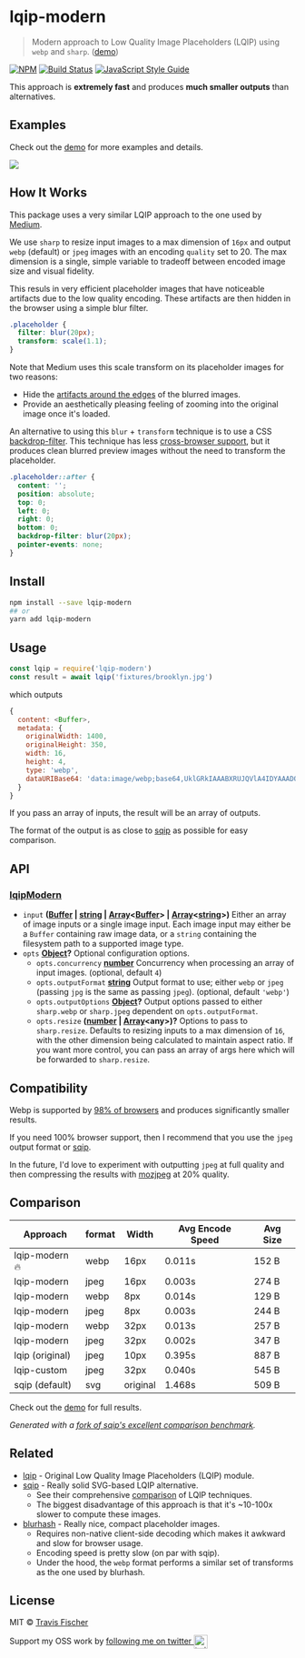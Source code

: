 # lqip-modern

> Modern approach to Low Quality Image Placeholders (LQIP) using `webp` and `sharp`. ([demo](https://transitive-bullshit.github.io/lqip-modern/))

[![NPM](https://img.shields.io/npm/v/lqip-modern.svg)](https://www.npmjs.com/package/lqip-modern) [![Build Status](https://travis-ci.com/transitive-bullshit/lqip-modern.svg?branch=master)](https://travis-ci.com/transitive-bullshit/lqip-modern) [![JavaScript Style Guide](https://img.shields.io/badge/code_style-standard-brightgreen.svg)](https://standardjs.com)

This approach is **extremely fast** and produces **much smaller outputs** than alternatives.

## Examples

Check out the [demo](https://transitive-bullshit.github.io/lqip-modern/) for more examples and details.

[![](https://raw.githubusercontent.com/transitive-bullshit/lqip-modern/master/preview.jpg)](https://transitive-bullshit.github.io/lqip-modern/)

## How It Works

This package uses a very similar LQIP approach to the one used by [Medium](https://medium.com/).

We use `sharp` to resize input images to a max dimension of `16px` and output `webp` (default) or `jpeg` images with an encoding `quality` set to 20. The max dimension is a single, simple variable to tradeoff between encoded image size and visual fidelity.

This resuls in very efficient placeholder images that have noticeable artifacts due to the low quality encoding. These artifacts are then hidden in the browser using a simple blur filter.

```css
.placeholder {
  filter: blur(20px);
  transform: scale(1.1);
}
```

Note that Medium uses this scale transform on its placeholder images for two reasons:

- Hide the [artifacts around the edges](http://volkerotto.net/2014/07/03/css-background-image-blur-without-blury-edges/) of the blurred images.
- Provide an aesthetically pleasing feeling of zooming into the original image once it's loaded.

An alternative to using this `blur` + `transform` technique is to use a CSS [backdrop-filter](https://css-tricks.com/almanac/properties/b/backdrop-filter/). This technique has less [cross-browser support](https://caniuse.com/#search=backdrop-filter), but it produces clean blurred preview images without the need to transform the placeholder.

```css
.placeholder::after {
  content: '';
  position: absolute;
  top: 0;
  left: 0;
  right: 0;
  bottom: 0;
  backdrop-filter: blur(20px);
  pointer-events: none;
}
```

## Install

```bash
npm install --save lqip-modern
## or
yarn add lqip-modern
```

## Usage

```js
const lqip = require('lqip-modern')
const result = await lqip('fixtures/brooklyn.jpg')
```

which outputs

```js
{
  content: <Buffer>,
  metadata: {
    originalWidth: 1400,
    originalHeight: 350,
    width: 16,
    height: 4,
    type: 'webp',
    dataURIBase64: 'data:image/webp;base64,UklGRkIAAABXRUJQVlA4IDYAAADQAQCdASoQAAQABUB8JYgCdADjazMu8AD+flCYsVr2GH6CLYVog1jhRLpBUIu8UmqhGnoAAAA='
  }
}
```

If you pass an array of inputs, the result will be an array of outputs.

The format of the output is as close to [sqip](https://github.com/axe312ger/sqip) as possible for easy comparison.

## API

<!-- Generated by documentation.js. Update this documentation by updating the source code. -->

### [lqipModern](https://git@github.com/transitive-bullshit/lqip-modern/blob/c3e6abe7ccb77416b34d3c5b8cf37c473327ae0d/index.js#L17-L27)

- `input` **([Buffer](https://nodejs.org/api/buffer.html) \| [string](https://developer.mozilla.org/docs/Web/JavaScript/Reference/Global_Objects/String) \| [Array](https://developer.mozilla.org/docs/Web/JavaScript/Reference/Global_Objects/Array)&lt;[Buffer](https://nodejs.org/api/buffer.html)> | [Array](https://developer.mozilla.org/docs/Web/JavaScript/Reference/Global_Objects/Array)&lt;[string](https://developer.mozilla.org/docs/Web/JavaScript/Reference/Global_Objects/String)>)** Either an array of image inputs or a single image input.
  Each image input may either be a `Buffer` containing raw image data, or a `string` containing the filesystem path to a supported image type.
- `opts` **[Object](https://developer.mozilla.org/docs/Web/JavaScript/Reference/Global_Objects/Object)?** Optional configuration options.
  - `opts.concurrency` **[number](https://developer.mozilla.org/docs/Web/JavaScript/Reference/Global_Objects/Number)** Concurrency when processing an array of input images. (optional, default `4`)
  - `opts.outputFormat` **[string](https://developer.mozilla.org/docs/Web/JavaScript/Reference/Global_Objects/String)** Output format to use; either `webp` or `jpeg` (passing `jpg` is the same as passing `jpeg`). (optional, default `'webp'`)
  - `opts.outputOptions` **[Object](https://developer.mozilla.org/docs/Web/JavaScript/Reference/Global_Objects/Object)?** Output options passed to either `sharp.webp` or `sharp.jpeg` dependent on `opts.outputFormat`.
  - `opts.resize` **([number](https://developer.mozilla.org/docs/Web/JavaScript/Reference/Global_Objects/Number) \| [Array](https://developer.mozilla.org/docs/Web/JavaScript/Reference/Global_Objects/Array)&lt;any>)?** Options to pass to `sharp.resize`. Defaults to resizing inputs to a max dimension of `16`, with the other dimension being calculated to maintain aspect ratio. If you want more control, you can pass an array of args here which will be forwarded to `sharp.resize`.

## Compatibility

Webp is supported by [98% of browsers](https://caniuse.com/#feat=webp) and produces significantly smaller results.

If you need 100% browser support, then I recommend that you use the `jpeg` output format or [sqip](https://github.com/axe312ger/sqip).

In the future, I'd love to experiment with outputting `jpeg` at full quality and then compressing the results with [mozjpeg](https://github.com/imagemin/mozjpeg-bin) at 20% quality.

## Comparison

| Approach        | format | Width    | Avg Encode Speed | Avg Size |
| --------------- | ------ | -------- | ---------------- | -------- |
| lqip-modern 🔥  | webp   | 16px     | 0.011s           | 152 B    |
| lqip-modern     | jpeg   | 16px     | 0.003s           | 274 B    |
| lqip-modern     | webp   | 8px      | 0.014s           | 129 B    |
| lqip-modern     | jpeg   | 8px      | 0.003s           | 244 B    |
| lqip-modern     | webp   | 32px     | 0.013s           | 257 B    |
| lqip-modern     | jpeg   | 32px     | 0.002s           | 347 B    |
| lqip (original) | jpeg   | 10px     | 0.395s           | 887 B    |
| lqip-custom     | jpeg   | 32px     | 0.040s           | 545 B    |
| sqip (default)  | svg    | original | 1.468s           | 509 B    |

Check out the [demo](https://transitive-bullshit.github.io/lqip-modern/) for full results.

_Generated with a [fork of sqip's excellent comparison benchmark](https://github.com/transitive-bullshit/sqip/tree/feature/lqip-modern/demo)._

## Related

- [lqip](https://github.com/zouhir/lqip) - Original Low Quality Image Placeholders (LQIP) module.
- [sqip](https://github.com/axe312ger/sqip) - Really solid SVG-based LQIP alternative.
  - See their comprehensive [comparison](https://axe312ger.github.io/sqip/) of LQIP techniques.
  - The biggest disadvantage of this approach is that it's ~10-100x slower to compute these images.
- [blurhash](https://github.com/woltapp/blurhash) - Really nice, compact placeholder images.
  - Requires non-native client-side decoding which makes it awkward and slow for browser usage.
  - Encoding speed is pretty slow (on par with sqip).
  - Under the hood, the `webp` format performs a similar set of transforms as the one used by blurhash.

## License

MIT © [Travis Fischer](https://github.com/transitive-bullshit)

Support my OSS work by <a href="https://twitter.com/transitive_bs">following me on twitter <img src="https://storage.googleapis.com/saasify-assets/twitter-logo.svg" alt="twitter" height="24px" align="center"></a>
